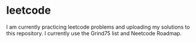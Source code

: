 # leetcode
I am currently practicing leetcode problems and uploading my solutions to this repository.
I currently use the Grind75 list and Neetcode Roadmap.
